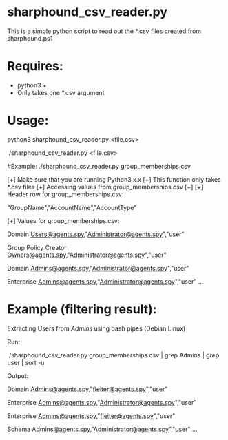 # sharphound_csv_reader.py
This is a simple python script to read out the *.csv files created from sharphound.ps1

# Requires:
- python3 +
- Only takes one *.csv argument

# Usage:

 python3 sharphound_csv_reader.py <file.csv>

 ./sharphound_csv_reader.py <file.csv>
 
#Example:
./sharphound_csv_reader.py group_memberships.csv                                    

[+] Make sure that you are running Python3.x.x
[+] This function only takes *.csv files
[+] Accessing values from group_memberships.csv
[+]
[+] Header row for group_memberships.csv:

"GroupName","AccountName","AccountType"


[+] Values for group_memberships.csv:

Domain Users@agents.spy,"Administrator@agents.spy","user"

Group Policy Creator Owners@agents.spy,"Administrator@agents.spy","user"

Domain Admins@agents.spy,"Administrator@agents.spy","user"

Enterprise Admins@agents.spy,"Administrator@agents.spy","user"
...
 
# Example (filtering result):
Extracting Users from *Admins* using bash pipes (Debian Linux)

Run:

./sharphound_csv_reader.py group_memberships.csv | grep Admins | grep user | sort -u

Output:

Domain Admins@agents.spy,"fleiter@agents.spy","user"

Enterprise Admins@agents.spy,"Administrator@agents.spy","user"

Enterprise Admins@agents.spy,"fleiter@agents.spy","user"

Schema Admins@agents.spy,"Administrator@agents.spy","user"
...
